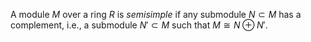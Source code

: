 A module $M$ over a ring $R$ is *semisimple* if any submodule $N \subset M$ has a complement, i.e., a submodule $N' \subset M$ such that $M \cong N \oplus N'$.

